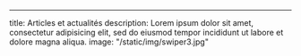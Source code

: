 ---
title: Articles et actualités
description: Lorem ipsum dolor sit amet, consectetur adipisicing elit, sed do eiusmod tempor incididunt ut labore et dolore magna aliqua.
image: "/static/img/swiper3.jpg"